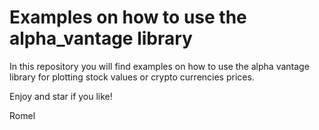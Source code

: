 # Examples on how to use the alpha_vantage library

In this repository you will find examples on how to use the alpha vantage library
for plotting stock values or crypto currencies prices.

Enjoy and star if you like!

Romel
